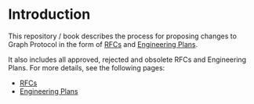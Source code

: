 # Introduction

This repository / book describes the process for proposing changes to Graph
Protocol in the form of [RFCs](./rfcs/index.md) and [Engineering
Plans](./engineering-plans/index.md).

It also includes all approved, rejected and obsolete RFCs and Engineering Plans.
For more details, see the following pages:

- [RFCs](./rfcs/index.md)
- [Engineering Plans](./engineering-plans/index.md)
